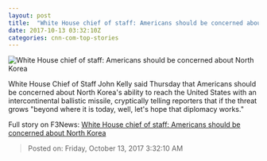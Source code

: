 ```yaml
---
layout: post
title:  "White House chief of staff: Americans should be concerned about North Korea"
date: 2017-10-13 03:32:10Z
categories: cnn-com-top-stories
---
```


![White House chief of staff: Americans should be concerned about North Korea](http://i2.cdn.cnn.com/cnnnext/dam/assets/171012143928-kelly-wh-briefing-10-12-2017-super-tease.jpg)

White House Chief of Staff John Kelly said Thursday that Americans should be concerned about North Korea's ability to reach the United States with an intercontinental ballistic missile, cryptically telling reporters that if the threat grows "beyond where it is today, well, let's hope that diplomacy works."


Full story on F3News: [White House chief of staff: Americans should be concerned about North Korea](http://www.f3nws.com/n/ddyzcC)

> Posted on: Friday, October 13, 2017 3:32:10 AM
